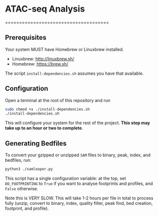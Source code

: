 # ATAC-seq Analysis
=====================================

## Prerequisites

Your system MUST have Homebrew or Linuxbrew installed.

- Linuxbrew: http://linuxbrew.sh/
- Homebrew: https://brew.sh/

The script `install-dependencies.sh` assumes you have that available.

## Configuration

Open a terminal at the root of this repository and run

```bash
sudo chmod +x ./install-dependencies.sh
./install-dependencies.sh
```

This will configure your system for the rest of the project. **This step may take up to an hour or two to complete**.

## Generating Bedfiles

To convert your gzipped or unzipped `SAM` files to binary, peak, index, and bedfiles, run:

```bash
python3 ./samlooper.py
```

This script has a single configuration variable: at the top, set `DO_FOOTPRINTING` to `True` if you want to analyse footprints and profiles, and `False` otherwise.

Note this is VERY SLOW. This will take 1-2 hours per file in total to process fully (unzip, convert to binary, index, quality filter, peak find, bed creation, footprint, and profile).
